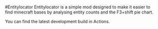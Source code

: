#Entitylocator
Entitylocator is a simple mod designed to make it easier to find minecraft bases by analysing entity counts and the F3+shift pie chart.

You can find the latest development build in Actions.